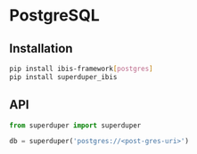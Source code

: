 # PostgreSQL

## Installation

```bash
pip install ibis-framework[postgres]
pip install superduper_ibis
```

## API

```python
from superduper import superduper

db = superduper('postgres://<post-gres-uri>')
```